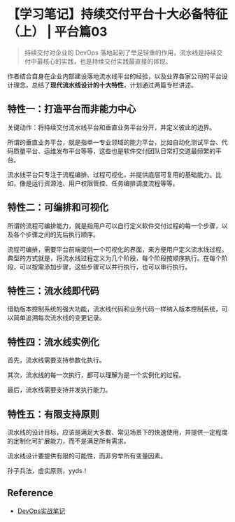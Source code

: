 # 【学习笔记】持续交付平台十大必备特征（上） | 平台篇03

> 持续交付对企业的 DevOps 落地起到了举足轻重的作用，流水线是持续交付中最核心的实践，也是持续交付实践最直接的体现。

作者结合自身在企业内部建设落地流水线平台的经验，以及业界各家公司的平台设计理念，总结了**现代流水线设计的十大特性**，计划通过两篇专栏讲述。



## 特性一：打造平台而非能力中心

关键动作：将持续交付流水线平台和垂直业务平台分开，并定义彼此的边界。

所谓的垂直业务平台，就是指单一专业领域的能力平台，比如自动化测试平台、代码质量平台、运维发布平台等等，这些也是软件交付团队日常打交道最频繁的平台。

流水线平台只专注于流程编排、过程可视化，并提供底层可复用的基础能力。比如，像是运行资源池、用户权限管控、任务编排调度流程等等。

## 特性二：可编排和可视化

所谓的流程可编排能力，就是指用户可以自行定义软件交付过程的每一个步骤，以及各个步骤之间的先后执行顺序。

流程可编排，需要平台前端提供一个可视化的界面，来方便用户定义流水线过程。典型的方式就是，将流水线过程定义为几个阶段，每个阶段按顺序执行。在每个阶段，可以按需添加步骤，这些步骤可以并行执行，也可以串行执行。

## 特性三：流水线即代码

借助版本控制系统的强大功能，流水线代码和业务代码一样纳入版本控制系统，可以简单追溯每次流水线的变更记录。

## 特性四：流水线实例化

首先，流水线需要支持参数化执行。

其次，流水线的每一次执行，都可以理解为是一个实例化的过程。

最后，流水线需要支持并发执行能力。

## 特性五：有限支持原则

流水线的设计目标，应该是满足大多数、常见场景下的快速使用，并提供一定程度的定制化可扩展能力，而不是满足所有需求。

流水线设计要提供有限的可能性，而非穷举所有变量因素。

孙子兵法，虚实原则，yyds！

## Reference

- [DevOps实战笔记](https://time.geekbang.org/column/intro/235?code=GC0JpoFVv4WPkRF1zJR2ApOvhfke36rvSRJoaCEOd50%3D&utm_term=SPoster)